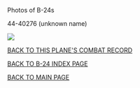 
Photos of B-24s






 




44-40276 (unknown name)  

![](44-40276.jpg)  
  

[BACK TO THIS PLANE'S COMBAT RECORD](b24s/44-40276.md)  

[BACK TO B-24 INDEX PAGE](000b24s.md)  

[BACK TO MAIN PAGE](index.html)


